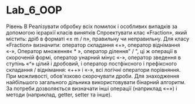 # Lab_6_OOP
Рівень В
Реалізувати обробку всіх помилок і особливих випадків за допомогою ієрархії класів винятків
Спроектувати клас «Fraction», який містить: дріб в форматі «± m / n», правильну чи неправильну. Для класу «Fraction» визначити: оператор складання «+», оператор віднімання «-», Оператор множення« * », оператор ділення" / ", ці ж операції в скороченій формі, оператор унарний мінус «-», оператор зведення в ступінь «^» цілий і дробовий, і оператор постфіксного і префіксного складання / віднімання: «++» і «-», всі логічні оператори порівняння. При можливості, обов'язково скорочувати дроби. Для знаходження найбільшого загального дільника використовувати бінарний алгоритм. За потреби дозволяється визначати інші операції (наприклад «=») і методи (наприклад, getter, setter та інше). 
